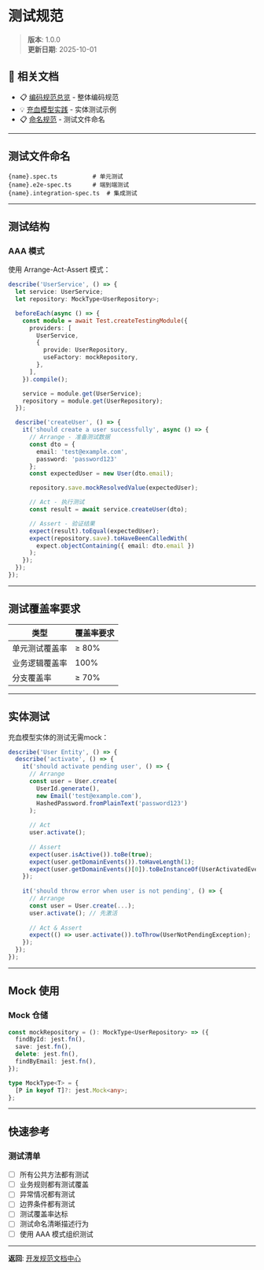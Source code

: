 # 测试规范

> **版本**: 1.0.0  
> **更新日期**: 2025-10-01

## 📖 相关文档

- 📋 [编码规范总览](./01-coding-standards.md) - 整体编码规范
- 💡 [充血模型实践](./02-rich-domain-model-practice.md) - 实体测试示例
- 📋 [命名规范](./05-naming-conventions.md) - 测试文件命名

---

## 测试文件命名

```
{name}.spec.ts          # 单元测试
{name}.e2e-spec.ts      # 端到端测试
{name}.integration-spec.ts  # 集成测试
```

---

## 测试结构

### AAA 模式

使用 Arrange-Act-Assert 模式：

```typescript
describe('UserService', () => {
  let service: UserService;
  let repository: MockType<UserRepository>;

  beforeEach(async () => {
    const module = await Test.createTestingModule({
      providers: [
        UserService,
        {
          provide: UserRepository,
          useFactory: mockRepository,
        },
      ],
    }).compile();

    service = module.get(UserService);
    repository = module.get(UserRepository);
  });

  describe('createUser', () => {
    it('should create a user successfully', async () => {
      // Arrange - 准备测试数据
      const dto = {
        email: 'test@example.com',
        password: 'password123'
      };
      const expectedUser = new User(dto.email);

      repository.save.mockResolvedValue(expectedUser);

      // Act - 执行测试
      const result = await service.createUser(dto);

      // Assert - 验证结果
      expect(result).toEqual(expectedUser);
      expect(repository.save).toHaveBeenCalledWith(
        expect.objectContaining({ email: dto.email })
      );
    });
  });
});
```

---

## 测试覆盖率要求

| 类型 | 覆盖率要求 |
|------|-----------|
| 单元测试覆盖率 | ≥ 80% |
| 业务逻辑覆盖率 | 100% |
| 分支覆盖率 | ≥ 70% |

---

## 实体测试

充血模型实体的测试无需mock：

```typescript
describe('User Entity', () => {
  describe('activate', () => {
    it('should activate pending user', () => {
      // Arrange
      const user = User.create(
        UserId.generate(),
        new Email('test@example.com'),
        HashedPassword.fromPlainText('password123')
      );
      
      // Act
      user.activate();
      
      // Assert
      expect(user.isActive()).toBe(true);
      expect(user.getDomainEvents()).toHaveLength(1);
      expect(user.getDomainEvents()[0]).toBeInstanceOf(UserActivatedEvent);
    });
    
    it('should throw error when user is not pending', () => {
      // Arrange
      const user = User.create(...);
      user.activate(); // 先激活
      
      // Act & Assert
      expect(() => user.activate()).toThrow(UserNotPendingException);
    });
  });
});
```

---

## Mock 使用

### Mock 仓储

```typescript
const mockRepository = (): MockType<UserRepository> => ({
  findById: jest.fn(),
  save: jest.fn(),
  delete: jest.fn(),
  findByEmail: jest.fn(),
});

type MockType<T> = {
  [P in keyof T]?: jest.Mock<any>;
};
```

---

## 快速参考

### 测试清单

- [ ] 所有公共方法都有测试
- [ ] 业务规则都有测试覆盖
- [ ] 异常情况都有测试
- [ ] 边界条件都有测试
- [ ] 测试覆盖率达标
- [ ] 测试命名清晰描述行为
- [ ] 使用 AAA 模式组织测试

---

**返回**: [开发规范文档中心](./README.md)
